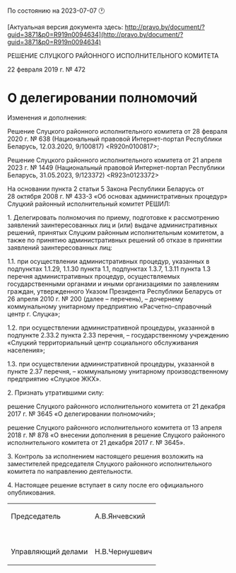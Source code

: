 По состоянию на 2023-07-07 &#x1F550;

[Актуальная версия документа здесь: http://pravo.by/document/?guid=3871&p0=R919n0094634](http://pravo.by/document/?guid=3871&p0=R919n0094634)

<p>РЕШЕНИЕ СЛУЦКОГО РАЙОННОГО ИСПОЛНИТЕЛЬНОГО КОМИТЕТА</p>
<p>22 февраля 2019 г. № 472</p>
<h1>О делегировании полномочий</h1>
<p>Изменения и дополнения:</p>
<p>Решение Слуцкого районного исполнительного комитета от 28 февраля 2020 г. № 638 (Национальный правовой Интернет-портал Республики Беларусь, 12.03.2020, 9/100817) &lt;R920n0100817&gt;;</p>
<p>Решение Слуцкого районного исполнительного комитета от 21 апреля 2023 г. № 1449 (Национальный правовой Интернет-портал Республики Беларусь, 31.05.2023, 9/123372) &lt;R923n0123372&gt;</p>
<p></p>
<p>На основании пункта 2 статьи 5 Закона Республики Беларусь от 28 октября 2008 г. № 433-З «Об основах административных процедур» Слуцкий районный исполнительный комитет РЕШИЛ:</p>
<p>1. Делегировать полномочия по приему, подготовке к рассмотрению заявлений заинтересованных лиц и (или) выдаче административных решений, принятых Слуцким районным исполнительным комитетом, а также по принятию административных решений об отказе в принятии заявлений заинтересованных лиц:</p>
<p>1.1. при осуществлении административных процедур, указанных в подпунктах 1.1.29, 1.1.30 пункта 1.1, подпунктах 1.3.7, 1.3.11 пункта 1.3 перечня административных процедур, осуществляемых государственными органами и иными организациями по заявлениям граждан, утвержденного Указом Президента Республики Беларусь от 26 апреля 2010 г. № 200 (далее – перечень), – дочернему коммунальному унитарному предприятию «Расчетно-справочный центр г. Слуцка»;</p>
<p>1.2. при осуществлении административной процедуры, указанной в подпункте 2.33.2 пункта 2.33 перечня, – государственному учреждению «Слуцкий территориальный центр социального обслуживания населения»;</p>
<p>1.3. при осуществлении административной процедуры, указанной в пункте 2.37 перечня, – коммунальному унитарному производственному предприятию «Слуцкое ЖКХ».</p>
<p>2. Признать утратившими силу:</p>
<p>решение Слуцкого районного исполнительного комитета от 21 декабря 2017 г. № 3645 «О делегировании полномочий»;</p>
<p>решение Слуцкого районного исполнительного комитета от 13 апреля 2018 г. № 878 «О внесении дополнения в решение Слуцкого районного исполнительного комитета от 21 декабря 2017 г. № 3645».</p>
<p>3. Контроль за исполнением настоящего решения возложить на заместителей председателя Слуцкого районного исполнительного комитета по направлению деятельности.</p>
<p>4. Настоящее решение вступает в силу после его официального опубликования.</p>
<p></p>
<table>
<tr>
<td><p>Председатель</p></td>
<td><p>А.В.Янчевский</p></td>
</tr>
<tr>
<td><p></p></td>
<td><p></p></td>
</tr>
<tr>
<td><p>Управляющий делами</p></td>
<td><p>Н.В.Чернушевич</p></td>
</tr>
</table>
<p></p>